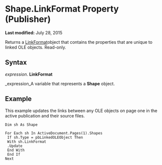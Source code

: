 
# Shape.LinkFormat Property (Publisher)

 **Last modified:** July 28, 2015

Returns a  [LinkFormat](5b588edd-b026-cfc7-4acb-77290ae4d297.md)object that contains the properties that are unique to linked OLE objects. Read-only.

## Syntax

 _expression_. **LinkFormat**

 _expression_A variable that represents a  **Shape** object.


## Example

This example updates the links between any OLE objects on page one in the active publication and their source files.


```
Dim sh As Shape 
 
For Each sh In ActiveDocument.Pages(1).Shapes 
 If sh.Type = pbLinkedOLEObject Then 
 With sh.LinkFormat 
 .Update 
 End With 
 End If 
Next
```

